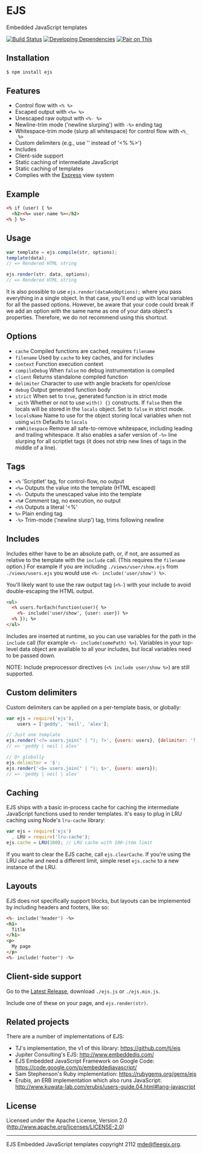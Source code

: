 # EJS

Embedded JavaScript templates

[![Build Status](https://img.shields.io/travis/mde/ejs/master.svg?style=flat)](https://travis-ci.org/mde/ejs)
[![Developing Dependencies](https://img.shields.io/david/dev/mde/ejs.svg?style=flat)](https://david-dm.org/mde/ejs#info=devDependencies)
[![Pair on This](https://tf-assets-staging.s3.amazonaws.com/badges/thinkful_repo_badge.svg)](http://start.thinkful.com/node/?utm_source=github&utm_medium=badge&utm_campaign=ejs)

## Installation

```bash
$ npm install ejs
```

## Features

  * Control flow with `<% %>`
  * Escaped output with `<%= %>`
  * Unescaped raw output with `<%- %>`
  * Newline-trim mode ('newline slurping') with `-%>` ending tag
  * Whitespace-trim mode (slurp all whitespace) for control flow with `<%_ _%>`
  * Custom delimiters (e.g., use '<? ?>' instead of '<% %>')
  * Includes
  * Client-side support
  * Static caching of intermediate JavaScript
  * Static caching of templates
  * Complies with the [Express](http://expressjs.com) view system

## Example

```html
<% if (user) { %>
  <h2><%= user.name %></h2>
<% } %>
```

## Usage

```javascript
var template = ejs.compile(str, options);
template(data);
// => Rendered HTML string

ejs.render(str, data, options);
// => Rendered HTML string
```

It is also possible to use `ejs.render(dataAndOptions);` where you pass
everything in a single object. In that case, you'll end up with local variables
for all the passed options. However, be aware that your code could break if we 
add an option with the same name as one of your data object's properties.
Therefore, we do not recommend using this shortcut.

## Options

  - `cache`           Compiled functions are cached, requires `filename`
  - `filename`        Used by `cache` to key caches, and for includes
  - `context`         Function execution context
  - `compileDebug`    When `false` no debug instrumentation is compiled
  - `client`          Returns standalone compiled function
  - `delimiter`       Character to use with angle brackets for open/close
  - `debug`           Output generated function body
  - `strict`          When set to `true`, generated function is in strict mode
  - `_with`           Whether or not to use `with() {}` constructs. If `false` then the locals will be stored in the `locals` object. Set to `false` in strict mode.
  - `localsName`      Name to use for the object storing local variables when not using `with` Defaults to `locals`
  - `rmWhitespace`    Remove all safe-to-remove whitespace, including leading
    and trailing whitespace. It also enables a safer version of `-%>` line
    slurping for all scriptlet tags (it does not strip new lines of tags in
    the middle of a line).

## Tags

  - `<%`              'Scriptlet' tag, for control-flow, no output
  - `<%=`             Outputs the value into the template (HTML escaped)
  - `<%-`             Outputs the unescaped value into the template
  - `<%#`             Comment tag, no execution, no output
  - `<%%`             Outputs a literal '<%'
  - `%>`              Plain ending tag
  - `-%>`             Trim-mode ('newline slurp') tag, trims following newline

## Includes

Includes either have to be an absolute path, or, if not, are assumed as
relative to the template with the `include` call. (This requires the
`filename` option.) For example if you are including `./views/user/show.ejs`
from `./views/users.ejs` you would use `<%- include('user/show') %>`.

You'll likely want to use the raw output tag (`<%-`) with your include to avoid
double-escaping the HTML output.

```html
<ul>
  <% users.forEach(function(user){ %>
    <%- include('user/show', {user: user}) %>
  <% }); %>
</ul>
```

Includes are inserted at runtime, so you can use variables for the path in the
`include` call (for example `<%- include(somePath) %>`). Variables in your
top-level data object are available to all your includes, but local variables
need to be passed down.

NOTE: Include preprocessor directives (`<% include user/show %>`) are
still supported.

## Custom delimiters

Custom delimiters can be applied on a per-template basis, or globally:

```javascript
var ejs = require('ejs'),
    users = ['geddy', 'neil', 'alex'];

// Just one template
ejs.render('<?= users.join(" | "); ?>', {users: users}, {delimiter: '?'});
// => 'geddy | neil | alex'

// Or globally
ejs.delimiter = '$';
ejs.render('<$= users.join(" | "); $>', {users: users});
// => 'geddy | neil | alex'
```

## Caching

EJS ships with a basic in-process cache for caching the intermediate JavaScript
functions used to render templates. It's easy to plug in LRU caching using
Node's `lru-cache` library:

```javascript
var ejs = require('ejs')
  , LRU = require('lru-cache');
ejs.cache = LRU(100); // LRU cache with 100-item limit
```

If you want to clear the EJS cache, call `ejs.clearCache`. If you're using the
LRU cache and need a different limit, simple reset `ejs.cache` to a new instance
of the LRU.

## Layouts

EJS does not specifically support blocks, but layouts can be implemented by
including headers and footers, like so:


```html
<%- include('header') -%>
<h1>
  Title
</h1>
<p>
  My page
</p>
<%- include('footer') -%>
```

## Client-side support

Go to the [Latest Release](https://github.com/mde/ejs/releases/latest), download
`./ejs.js` or `./ejs.min.js`.

Include one of these on your page, and `ejs.render(str)`.

## Related projects

There are a number of implementations of EJS:

 * TJ's implementation, the v1 of this library: https://github.com/tj/ejs
 * Jupiter Consulting's EJS: http://www.embeddedjs.com/
 * EJS Embedded JavaScript Framework on Google Code: https://code.google.com/p/embeddedjavascript/
 * Sam Stephenson's Ruby implementation: https://rubygems.org/gems/ejs
 * Erubis, an ERB implementation which also runs JavaScript: http://www.kuwata-lab.com/erubis/users-guide.04.html#lang-javascript

## License

Licensed under the Apache License, Version 2.0
(<http://www.apache.org/licenses/LICENSE-2.0>)

- - -
EJS Embedded JavaScript templates copyright 2112
mde@fleegix.org.


